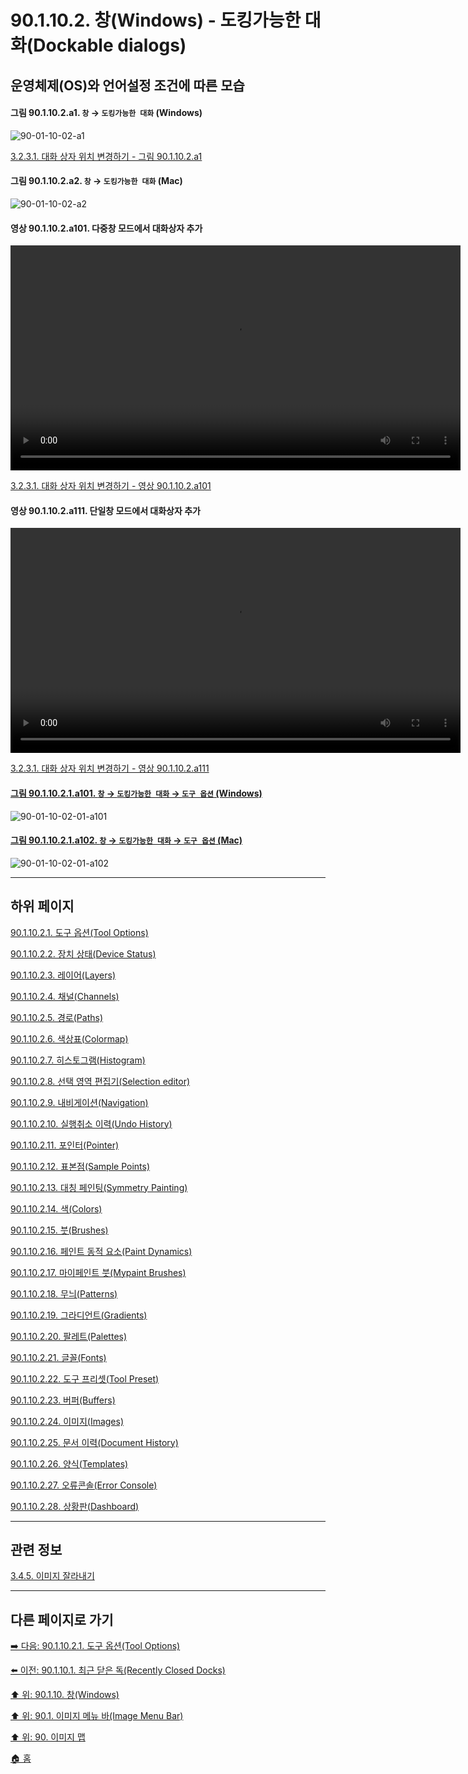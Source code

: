 # 90.1.10.2. 창(Windows) - 도킹가능한 대화(Dockable dialogs)
## 운영체제(OS)와 언어설정 조건에 따른 모습

<a id="90-01-10-02-a1"></a>

#### 그림 90.1.10.2.a1. `창` → `도킹가능한 대화` (Windows)
![90-01-10-02-a1](https://github.com/wonder13662/gimp/assets/15767104/2a664a57-69e3-4890-86c2-400a912ecb2b)

[3.2.3.1. 대화 상자 위치 변경하기 - 그림 90.1.10.2.a1](./03-02-03-01-organizing-dialogs.md#90-01-10-02-a1)

<a id="90-01-10-02-a2"></a>

#### 그림 90.1.10.2.a2. `창` → `도킹가능한 대화` (Mac)
![90-01-10-02-a2](https://github.com/wonder13662/gimp/assets/15767104/1d43d891-4ae0-48f7-9b14-e29df79867f2)

<a id="90-01-10-02-a101"></a>

#### 영상 90.1.10.2.a101. 다중창 모드에서 대화상자 추가
<video controls="controls" width="720" environment="MacOS:Sonoma 14.2.1 GIMP 2.10.36" src="https://github.com/wonder13662/gimp/assets/15767104/09ddc773-aabd-4ea8-8447-435e2d010e3d"></video>

[3.2.3.1. 대화 상자 위치 변경하기 - 영상 90.1.10.2.a101](./03-02-03-01-organizing-dialogs.md#90-01-10-02-a101)

<a id="90-01-10-02-a111"></a>

#### 영상 90.1.10.2.a111. 단일창 모드에서 대화상자 추가
<video controls="controls" width="720" environment="MacOS:Sonoma 14.2.1 GIMP 2.10.36" src="https://github.com/wonder13662/gimp/assets/15767104/cc6aec8e-3d77-4945-8685-b7aa00245c07"></video>

[3.2.3.1. 대화 상자 위치 변경하기 - 영상 90.1.10.2.a111](./03-02-03-01-organizing-dialogs.md#90-01-10-02-a111)

<a id="90-01-10-02-01-a101"></a>

#### [그림 90.1.10.2.1.a101. `창` → `도킹가능한 대화` → `도구 옵션` (Windows)](./90-01-10-02-01-tool_options.md#90-01-10-02-01-a101)
![90-01-10-02-01-a101](https://github.com/wonder13662/gimp/assets/15767104/b5d990a0-b382-402d-8de9-d9d3293bb095)

<a id="90-01-10-02-01-a102"></a>

#### [그림 90.1.10.2.1.a102. `창` → `도킹가능한 대화` → `도구 옵션` (Mac)](./90-01-10-02-01-tool_options.md#90-01-10-02-01-a102)
![90-01-10-02-01-a102](https://github.com/wonder13662/gimp/assets/15767104/7b9a6eda-355a-4fe1-8d56-d7359b00ff77)

***

## 하위 페이지

[90.1.10.2.1. 도구 옵션(Tool Options)](./90-01-10-02-01-tool_options.md)

[90.1.10.2.2. 장치 상태(Device Status)](./90-01-10-02-02-device_status.md)

[90.1.10.2.3. 레이어(Layers)](./90-01-10-02-03-layers.md)

[90.1.10.2.4. 채널(Channels)](./90-01-10-02-04-channels.md)

[90.1.10.2.5. 경로(Paths)](./90-01-10-02-05-paths.md)

[90.1.10.2.6. 색상표(Colormap)](./90-01-10-02-06-colormap.md)

[90.1.10.2.7. 히스토그램(Histogram)](./90-01-10-02-07-histogram.md)

[90.1.10.2.8. 선택 영역 편집기(Selection editor)](./90-01-10-02-08-selection_editor.md)

[90.1.10.2.9. 내비게이션(Navigation)](./90-01-10-02-09-navigation.md)

[90.1.10.2.10. 실행취소 이력(Undo History)](./90-01-10-02-10-undo_history.md)

[90.1.10.2.11. 포인터(Pointer)](./90-01-10-02-11-pointer.md)

[90.1.10.2.12. 표본점(Sample Points)](./90-01-10-02-12-sample_points.md)

[90.1.10.2.13. 대칭 페인팅(Symmetry Painting)](./90-01-10-02-13-symmetry_painting.md)

[90.1.10.2.14. 색(Colors)](./90-01-10-02-14-colors.md)

[90.1.10.2.15. 붓(Brushes)](./90-01-10-02-15-brushes.md)

[90.1.10.2.16. 페인트 동적 요소(Paint Dynamics)](./90-01-10-02-16-paint_dynamics.md)

[90.1.10.2.17. 마이페인트 붓(Mypaint Brushes)](./90-01-10-02-17-mypaint_brushes.md)

[90.1.10.2.18. 무늬(Patterns)](./90-01-10-02-18-patterns.md)

[90.1.10.2.19. 그라디언트(Gradients)](./90-01-10-02-19-gradients.md)

[90.1.10.2.20. 팔레트(Palettes)](./90-01-10-02-20-palettes.md)

[90.1.10.2.21. 글꼴(Fonts)](./90-01-10-02-21-fonts.md)

[90.1.10.2.22. 도구 프리셋(Tool Preset)](./90-01-10-02-22-tool_preset.md)

[90.1.10.2.23. 버퍼(Buffers)](./90-01-10-02-23-buffers.md)

[90.1.10.2.24. 이미지(Images)](./90-01-10-02-24-images.md)

[90.1.10.2.25. 문서 이력(Document History)](./90-01-10-02-25-document_history.md)

[90.1.10.2.26. 양식(Templates)](./90-01-10-02-26-templates.md)

[90.1.10.2.27. 오류콘솔(Error Console)](./90-01-10-02-27-error_console.md)

[90.1.10.2.28. 상황판(Dashboard)](./90-01-10-02-28-dashboard.md)

***

## 관련 정보

[3.4.5. 이미지 잘라내기](./03-04-05-crop-an-image.md)

***

## 다른 페이지로 가기

[➡️ 다음: 90.1.10.2.1. 도구 옵션(Tool Options)](./90-01-10-02-01-tool_options.md)

[⬅️ 이전: 90.1.10.1. 최근 닫은 독(Recently Closed Docks)](./90-01-10-01-recently_closed_docks.md)

[⬆️ 위: 90.1.10. 창(Windows)](./90-01-10-00-windows.md)

[⬆️ 위: 90.1. 이미지 메뉴 바(Image Menu Bar)](./90-01-00-image-menu-bar.md)

[⬆️ 위: 90. 이미지 맵](./90-00-image-map.md)

[🏠 홈](./00-home.md)
